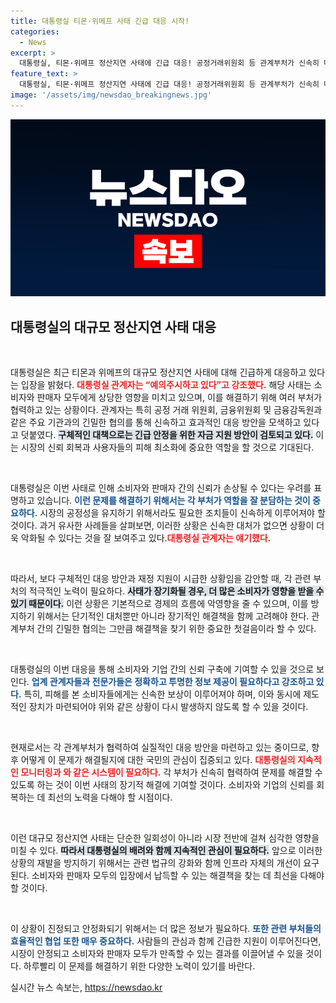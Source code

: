 ```yaml
---
title: 대통령실 티몬·위메프 사태 긴급 대응 시작!
categories:
  - News
excerpt: >
  대통령실, 티몬·위메프 정산지연 사태에 긴급 대응! 공정거래위원회 등 관계부처가 신속히 대책 논의 중, 긴급안정자금 지원 가능성도 제기돼. 이 사태의 전말은? 클릭해 확인하세요!
feature_text: >
  대통령실, 티몬·위메프 정산지연 사태에 긴급 대응! 공정거래위원회 등 관계부처가 신속히 대책 논의 중, 긴급안정자금 지원 가능성도 제기돼. 이 사태의 전말은? 클릭해 확인하세요!
image: '/assets/img/newsdao_breakingnews.jpg'
---
```


<p><img src="/assets/img/newsdao_breakingnews.jpg" alt="implanttips 속보" /></p>

<h2 data-ke-size="size26">대통령실의 대규모 정산지연 사태 대응</h2>

<p data-ke-size="size16">&nbsp;</p>

<p>대통령실은 최근 티몬과 위메프의 대규모 정산지연 사태에 대해 긴급하게 대응하고 있다는 입장을 밝혔다. <b><span style="color: #ee2323;">대통령실 관계자는 “예의주시하고 있다”고 강조했다.</span></b> 해당 사태는 소비자와 판매자 모두에게 상당한 영향을 미치고 있으며, 이를 해결하기 위해 여러 부처가 협력하고 있는 상황이다. 관계자는 특히 공정 거래 위원회, 금융위원회 및 금융감독원과 같은 주요 기관과의 긴밀한 협의를 통해 신속하고 효과적인 대응 방안을 모색하고 있다고 덧붙였다. <b><span style="background-color: #21538527;">구체적인 대책으로는 긴급 안정을 위한 자금 지원 방안이 검토되고 있다.</span></b> 이는 시장의 신뢰 회복과 사용자들의 피해 최소화에 중요한 역할을 할 것으로 기대된다.</p>

<p data-ke-size="size16">&nbsp;</p>

<p>대통령실은 이번 사태로 인해 소비자와 판매자 간의 신뢰가 손상될 수 있다는 우려를 표명하고 있습니다. <b><span style="color: #1a5490;">이런 문제를 해결하기 위해서는 각 부처가 역할을 잘 분담하는 것이 중요하다.</span></b> 시장의 공정성을 유지하기 위해서라도 필요한 조치들이 신속하게 이루어져야 할 것이다. 과거 유사한 사례들을 살펴보면, 이러한 상황은 신속한 대처가 없으면 상황이 더욱 악화될 수 있다는 것을 잘 보여주고 있다.<b><span style="color: #ee2323;">대통령실 관계자는 얘기했다.</span></b></p>

<p data-ke-size="size16">&nbsp;</p>

<p>따라서, 보다 구체적인 대응 방안과 재정 지원이 시급한 상황임을 감안할 때, 각 관련 부처의 적극적인 노력이 필요하다. <b><span style="background-color: #21538527;">사태가 장기화될 경우, 더 많은 소비자가 영향을 받을 수 있기 때문이다.</span></b> 이런 상황은 기본적으로 경제의 흐름에 악영향을 줄 수 있으며, 이를 방지하기 위해서는 단기적인 대처뿐만 아니라 장기적인 해결책을 함께 고려해야 한다. 관계부처 간의 긴밀한 협의는 그만큼 해결책을 찾기 위한 중요한 첫걸음이라 할 수 있다.</p>

<p data-ke-size="size16">&nbsp;</p>

<p>대통령실의 이번 대응을 통해 소비자와 기업 간의 신뢰 구축에 기여할 수 있을 것으로 보인다. <b><span style="color: #1a5490;">업계 관계자들과 전문가들은 정확하고 투명한 정보 제공이 필요하다고 강조하고 있다.</span></b> 특히, 피해를 본 소비자들에게는 신속한 보상이 이루어져야 하며, 이와 동시에 제도적인 장치가 마련되어야 위와 같은 상황이 다시 발생하지 않도록 할 수 있을 것이다.</p>

<p data-ke-size="size16">&nbsp;</p>

<p>현재로서는 각 관계부처가 협력하여 실질적인 대응 방안을 마련하고 있는 중이므로, 향후 어떻게 이 문제가 해결될지에 대한 국민의 관심이 집중되고 있다. <b><span style="color: #ee2323;">대통령실의 지속적인 모니터링과 와 같은 시스템이 필요하다.</span></b> 각 부처가 신속히 협력하여 문제를 해결할 수 있도록 하는 것이 이번 사태의 장기적 해결에 기여할 것이다. 소비자와 기업의 신뢰를 회복하는 데 최선의 노력을 다해야 할 시점이다. </p>

<p data-ke-size="size16">&nbsp;</p>

<p>이런 대규모 정산지연 사태는 단순한 일회성이 아니라 시장 전반에 걸쳐 심각한 영향을 미칠 수 있다. <b><span style="background-color: #21538527;">따라서 대통령실의 배려와 함께 지속적인 관심이 필요하다.</span></b> 앞으로 이러한 상황의 재발을 방지하기 위해서는 관련 법규의 강화와 함께 인프라 자체의 개선이 요구된다. 소비자와 판매자 모두의 입장에서 납득할 수 있는 해결책을 찾는 데 최선을 다해야 할 것이다. </p>

<p data-ke-size="size16">&nbsp;</p>

<p>이 상황이 진정되고 안정화되기 위해서는 더 많은 정보가 필요하다. <b><span style="color: #1a5490;">또한 관련 부처들의 효율적인 협업 또한 매우 중요하다.</span></b> 사람들의 관심과 함께 긴급한 지원이 이루어진다면, 시장이 안정되고 소비자와 판매자 모두가 만족할 수 있는 결과를 이끌어낼 수 있을 것이다. 하루빨리 이 문제를 해결하기 위한 다양한 노력이 있기를 바란다.</p>
실시간 뉴스 속보는, <a href="https://newsdao.kr" rel="dofollow">https://newsdao.kr</a>


